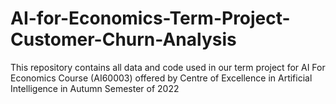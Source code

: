 # AI-for-Economics-Term-Project-Customer-Churn-Analysis
This repository contains all data and code used in our term project for AI For Economics Course (AI60003) offered by Centre of Excellence in Artificial Intelligence in Autumn Semester of 2022 
